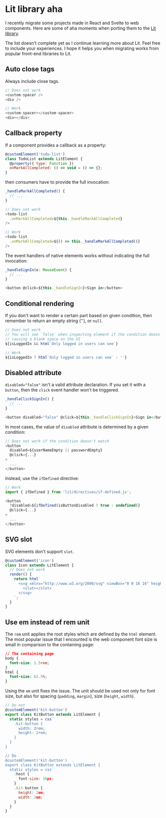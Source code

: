 # Lit library aha

I recently migrate some projects made in React and Svelte to web components. Here are some of aha moments when porting them to the [Lit library](https://lit.dev).

The list doesn't complete yet as I continue learning more about Lit. Feel free to include your experiences. I hope it helps you when migrating works from popular front-end libraries to Lit.

## Auto close tags

Always include close tags.

```js
// Does not work
<custom-spacer />
<div />

// Work
<custom-spacer></custom-spacer>
<div></div>
```

## Callback property

If a component provides a callback as a property:

```js
@customElement('todo-list')
class TodoList extends LitElement {
  @property({ type: Function })
  onMarkAllCompleted: () => void = () => {};
}
```

then consumers have to provide the full invocation:

```js
_handleMarkAllCompleted() {
  // ...
}

// Does not work
<todo-list
  .onMarkAllCompleted=${this._handleMarkAllCompleted}
/>

// Work
<todo-list
  .onMarkAllCompleted=${() => this._handleMarkAllCompleted()}
/>
```

The event handlers of native elements works without indicating the full invocation:

```js
_handleSignIn(e: MouseEvent) {
  // ...
}

<button @click=${this._handleSignIn}>Sign in</button>
```

## Conditional rendering

If you don't want to render a certain part based on given condition, then remember to return an empty string (''), or `null`.

```js
// Does not work
// You will see `false` when inspecting element if the condition doesn't happen
// causing a blank space on the UI
${isLoggedIn && html`Only logged in users can see`}

// Work
${isLoggedIn ? html`Only logged in users can see` : ''}
```

## Disabled attribute

`disabled="false"` isn't a valid attribute declaration. If you set it with a `button`, then the `click` event handler won't be triggered.

```js
_handleClickSignIn() {
  // ...
}

<button disabled="false" @click=${this._handleClickSignIn}>Sign in</button>
```

In most cases, the value of `disabled` attribute is determined by a given condition:

```js
// Does not work if the condition doesn't match
<button 
  disabled=${userNameEmpty || passwordEmpty}
  @click={...}
>
  ...
</button>
```

Instead, use the `ifDefined` directive:

```js
// Work
import { ifDefined } from 'lit/directives/if-defined.js';

<button
  ?disabled=${ifDefined(isButtonDisabled ? true : undefined)}
  @click={...}
>
  ...
</button>
```

## SVG slot

SVG elements don't support `slot`.

```js
@customElement('icon')
class Icon extends LitElement {
  // Does not work
  render() {
    return html`
      <svg xmlns="http://www.w3.org/2000/svg" viewBox="0 0 16 16" height="16" width="16">
        <slot></slot>
      </svg>
    `;
  }
}
```

## Use em instead of rem unit

The `rem` unit applies the root styles which are defined by the `html` element. The most popular issue that I encounted is the web component font size is small in comparison to the containing page:

```css
// The containing page
body {
  font-size: 1.5rem;
}
html {
  font-size: 62.5%;
}
```

Using the `em` unit fixes the issue. The unit should be used not only for font size, but also for spacing (`padding`, `margin`), size (`height`, `width`).

```js
// Do not
@customElement('kit-button')
export class KitButton extends LitElement {
  static styles = css`
    .kit-button {
      width: 2rem;
      height: 2rem;
    }
  }
}

// Do
@customElement('kit-button')
export class KitButton extends LitElement {
  static styles = css`
    :host {
      font-size: 16px;
    }
    .kit-button {
      height: 2em;
      width: 2em;
    }
  }
}
```
